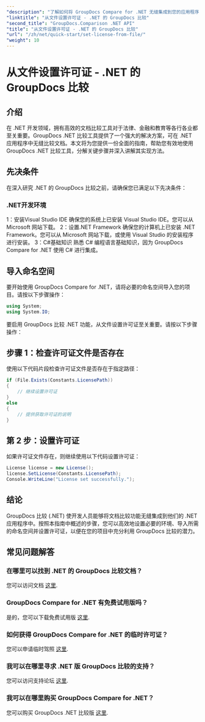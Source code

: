 ```yaml
---
"description": "了解如何将 GroupDocs Compare for .NET 无缝集成到您的应用程序中。轻松设置、导入命名空间并比较文档。"
"linktitle": "从文件设置许可证 - .NET 的 GroupDocs 比较"
"second_title": "GroupDocs.Comparison .NET API"
"title": "从文件设置许可证 - .NET 的 GroupDocs 比较"
"url": "/zh/net/quick-start/set-license-from-file/"
"weight": 10
---
```


# 从文件设置许可证 - .NET 的 GroupDocs 比较

## 介绍
在 .NET 开发领域，拥有高效的文档比较工具对于法律、金融和教育等各行各业都至关重要。GroupDocs .NET 比较工具提供了一个强大的解决方案，可在 .NET 应用程序中无缝比较文档。本文将为您提供一份全面的指南，帮助您有效地使用 GroupDocs .NET 比较工具，分解关键步骤并深入讲解其实现方法。
## 先决条件
在深入研究 .NET 的 GroupDocs 比较之前，请确保您已满足以下先决条件：
### .NET开发环境
1：安装Visual Studio IDE
确保您的系统上已安装 Visual Studio IDE。您可以从 Microsoft 网站下载。
2：设置.NET Framework
确保您的计算机上已安装 .NET Framework。您可以从 Microsoft 网站下载，或使用 Visual Studio 的安装程序进行安装。
3：C#基础知识
熟悉 C# 编程语言基础知识，因为 GroupDocs Compare for .NET 使用 C# 进行集成。

## 导入命名空间
要开始使用 GroupDocs Compare for .NET，请将必要的命名空间导入您的项目。请按以下步骤操作：
```csharp
using System;
using System.IO;
```

要启用 GroupDocs 比较 .NET 功能，从文件设置许可证至关重要。请按以下步骤操作：
## 步骤 1：检查许可证文件是否存在
使用以下代码片段检查许可证文件是否存在于指定路径：
```csharp
if (File.Exists(Constants.LicensePath))
{
    // 继续设置许可证
}
else
{
    // 提供获取许可证的说明
}
```
## 第 2 步：设置许可证
如果许可证文件存在，则继续使用以下代码设置许可证：
```csharp
License license = new License();
license.SetLicense(Constants.LicensePath);
Console.WriteLine("License set successfully.");
```

## 结论
GroupDocs 比较 (.NET) 使开发人员能够将文档比较功能无缝集成到他们的 .NET 应用程序中。按照本指南中概述的步骤，您可以高效地设置必要的环境、导入所需的命名空间并设置许可证，以便在您的项目中充分利用 GroupDocs 比较的潜力。
## 常见问题解答
### 在哪里可以找到 .NET 的 GroupDocs 比较文档？
您可以访问文档 [这里](https://tutorials。groupdocs.com/comparison/net/).
### GroupDocs Compare for .NET 有免费试用版吗？
是的，您可以下载免费试用版 [这里](https://releases。groupdocs.com/).
### 如何获得 GroupDocs Compare for .NET 的临时许可证？
您可以申请临时驾照 [这里](https://purchase。groupdocs.com/temporary-license/).
### 我可以在哪里寻求 .NET 版 GroupDocs 比较的支持？
您可以访问支持论坛 [这里](https://forum。groupdocs.com/c/comparison/12).
### 我可以在哪里购买 GroupDocs Compare for .NET？
您可以购买 GroupDocs .NET 比较版 [这里](https://purchase。groupdocs.com/buy).